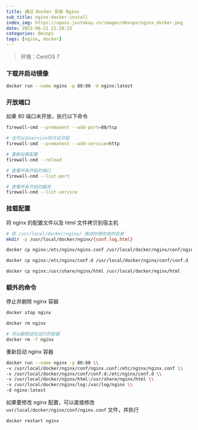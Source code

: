 ```yaml
---
title: 通过 Docker 安装 Nginx
sub_title: nginx-docker-install
index_img: https://uposs.justokay.cn/images/devops/nginx_docker.png
date: 2022-06-21 21:28:22
categories: Devops
tags: [nginx, docker]
---
```


> 环境：CentOS 7

### 下载并启动镜像

```bash
docker run --name nginx -p 80:80 -d nginx:latest
```

### 开放端口

如果 80 端口未开放，执行以下命令

```bash
firewall-cmd --premanent --add-port=80/tcp

# 也可以以service的方式开启
firewall-cmd --premanent --add-service=http

# 重新加载配置
firewall-cmd --reload

# 查看所有开启的端口
firewall-cmd --list-port

# 查看所有开启的服务
firewall-cmd --list-service

```

### 挂载配置

将 nginx 的配置文件以及 html 文件拷贝到宿主机

```bash
# 将 /usr/local/docker/nginx/ 换成你想存放的目录
mkdir -p /usr/local/docker/nginx/{conf,log,html}

docker cp nginx:/etc/nginx/nginx.conf /usr/local/docker/nginx/conf/nginx.conf

docker cp nginx:/etc/nginx/conf.d /usr/local/docker/nginx/conf/conf.d

docker cp nginx:/usr/share/nginx/html /usr/local/docker/nginx/html

```

### 额外的命令

停止并删除 nginx 容器

```bash
docker stop nginx

docker rm nginx

# 可以删除还在运行的容器
docker rm -f nginx
```

重新启动 nginx 容器

```bash
docker run --name nginx -p 80:80 \\
-v /usr/local/docker/nginx/conf/nginx.conf:/etc/nginx/nginx.conf \\
-v /usr/local/docker/nginx/conf/conf.d:/etc/nginx/conf.d \\
-v /usr/local/docker/nginx/html:/usr/share/nginx/html \\
-v /usr/local/docker/nginx/log:/var/log/nginx \\
-d nginx:latest
```

如果要修改 nginx 配置，可以直接修改 `usr/local/docker/nginx/conf/nginx.conf` 文件，并执行

```bash
docker restart nginx
```
